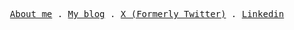 <p align="center">
  <samp>
    <a href="">About me</a> .
    <a href="">My blog</a> .
    <a href="https://x.com/lhmam_anass">X (Formerly Twitter)</a> .
    <a href="">Linkedin</a>
  </samp>
</p>